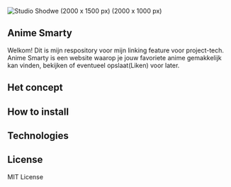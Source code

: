 ![Studio Shodwe (2000 x 1500 px) (2000 x 1000 px)](https://user-images.githubusercontent.com/118122875/219982131-c9d2aca3-8fa5-4940-88ae-1dfd5f800569.png)

## Anime Smarty

Welkom! Dit is mijn respository voor mijn linking feature voor project-tech. Anime Smarty is een website waarop je jouw favoriete anime gemakkelijk kan vinden, bekijken of eventueel opslaat(Liken) voor later.

## Het concept

## How to install

## Technologies

## License

MIT License
